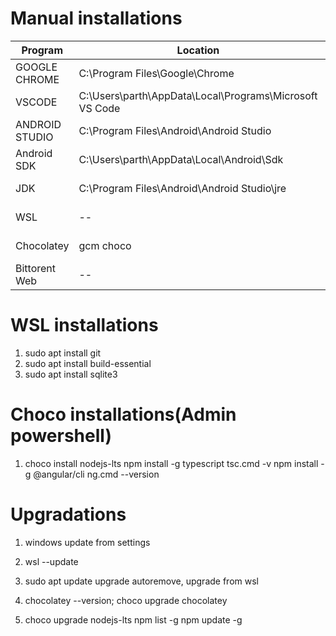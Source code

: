 # Manual installations

| Program | Location | Origin |
| --- | ----------- | ------- |
|GOOGLE CHROME | C:\Program Files\Google\Chrome | Web |
|VSCODE | C:\Users\parth\AppData\Local\Programs\Microsoft VS Code | Web |
|ANDROID STUDIO | C:\Program Files\Android\Android Studio | Web |
|Android SDK | C:\Users\parth\AppData\Local\Android\Sdk | android studio |
|JDK | C:\Program Files\Android\Android Studio\jre | android studio |
|WSL | -- | wsl --install |
|Chocolatey | gcm choco | Admin Powershell |
| Bittorent Web | -- | Web |

# WSL installations
1. sudo apt install git
2. sudo apt install build-essential
3. sudo apt install sqlite3

# Choco installations(Admin powershell)
1. choco install nodejs-lts
    npm install -g typescript
    tsc.cmd -v
    npm install -g @angular/cli
    ng.cmd --version


# Upgradations
1. windows update from settings

2. wsl --update
3. sudo apt update upgrade autoremove, upgrade from wsl

4. chocolatey --version; choco upgrade chocolatey
5. choco upgrade nodejs-lts
    npm list -g
    npm update -g